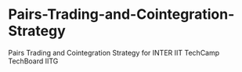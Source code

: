 # Pairs-Trading-and-Cointegration-Strategy
Pairs Trading and Cointegration Strategy for INTER IIT TechCamp TechBoard IITG
